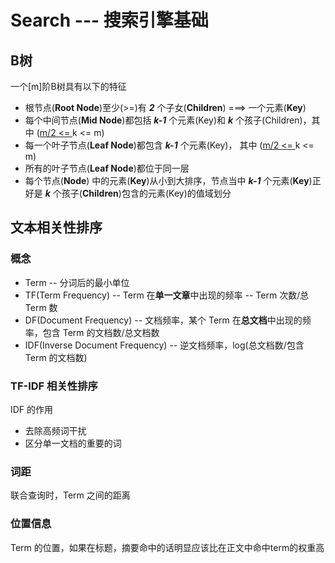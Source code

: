 ﻿# Search --- 搜索引擎基础
## B树
一个[m]阶B树具有以下的特征
- 根节点(**Root Node**)至少(>=)有 ***2*** 个子女(**Children**) ===> 一个元素(**Key**)
- 每个中间节点(**Mid Node**)都包括 ***k-1*** 个元素(Key)和 ***k*** 个孩子(Children)，其中 ([m/2 <= ](??)k <= m)
- 每一个叶子节点(**Leaf Node**)都包含 ***k-1*** 个元素(Key)， 其中 ([m/2 <= ](??)k <= m)
- 所有的叶子节点(**Leaf Node**)都位于同一层
- 每个节点(**Node**) 中的元素(**Key**)从小到大排序，节点当中 ***k-1*** 个元素(**Key**)正好是 ***k*** 个孩子(**Children**)包含的元素(Key)的值域划分

## 文本相关性排序
### 概念
- Term -- 分词后的最小单位
- TF(Term Frequency) -- Term 在**单一文章**中出现的频率 -- Term 次数/总 Term 数
- DF(Document Frequency) -- 文档频率，某个 Term 在**总文档**中出现的频率，包含 Term 的文档数/总文档数
- IDF(Inverse Document Frequency) -- 逆文档频率，log(总文档数/包含 Term 的文档数)
### TF-IDF 相关性排序
IDF 的作用
- 去除高频词干扰
- 区分单一文档的重要的词
### 词距
联合查询时，Term 之间的距离
### 位置信息
Term 的位置，如果在标题，摘要命中的话明显应该比在正文中命中term的权重高